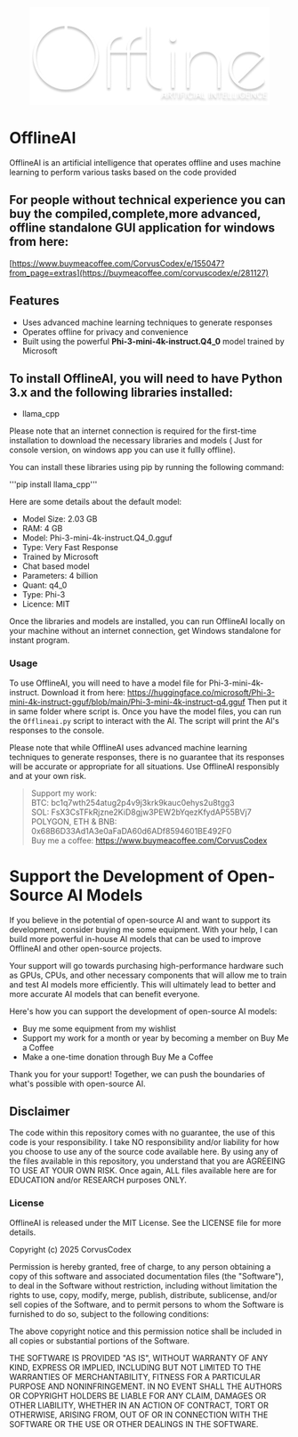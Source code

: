 <p align="center">
  <img src="https://github.com/CorvusCodex/OfflineAI/blob/main/offlineai.png?raw=true">
</p>

# OfflineAI
OfflineAI is an artificial intelligence that operates offline and uses machine learning to perform various tasks based on the code provided


## For people without technical experience you can buy the compiled,complete,more advanced, offline standalone GUI application for windows from here:
[https://www.buymeacoffee.com/CorvusCodex/e/155047?from_page=extras](https://buymeacoffee.com/corvuscodex/e/281127)


## Features
- Uses advanced machine learning techniques to generate responses
- Operates offline for privacy and convenience
- Built using the powerful **Phi-3-mini-4k-instruct.Q4_0** model trained by Microsoft

## To install OfflineAI, you will need to have Python 3.x and the following libraries installed:

- llama_cpp

Please note that an internet connection is required for the first-time installation to download the necessary libraries and models ( Just for console version, on windows app you can use it fullly offline).

You can install these libraries using pip by running the following command:

'''pip install llama_cpp'''


Here are some details about the default model:

- Model Size: 2.03 GB
- RAM: 4 GB
- Model: Phi-3-mini-4k-instruct.Q4_0.gguf
- Type: Very Fast Response
- Trained by Microsoft
- Chat based model
- Parameters: 4 billion
- Quant: q4_0
- Type: Phi-3
- Licence: MIT
  
Once the libraries and models are installed, you can run OfflineAI locally on your machine without an internet connection, get Windows standalone for instant program.

### Usage
To use OfflineAI, you will need to have a model file for Phi-3-mini-4k-instruct. 
Download it from here: https://huggingface.co/microsoft/Phi-3-mini-4k-instruct-gguf/blob/main/Phi-3-mini-4k-instruct-q4.gguf
Then put it in same folder where script is.
Once you have the model files, you can run the `Offlineai.py` script to interact with the AI. The script will print the AI's responses to the console.

Please note that while OfflineAI uses advanced machine learning techniques to generate responses, there is no guarantee that its responses will be accurate or appropriate for all situations. Use OfflineAI responsibly and at your own risk.


>Support my work:<br>
>BTC: bc1q7wth254atug2p4v9j3krk9kauc0ehys2u8tgg3<br>
>SOL: FsX3CsTFkRjzne2KiD8gjw3PEW2bYqezKfydAP55BVj7 <br>
>POLYGON, ETH & BNB: 0x68B6D33Ad1A3e0aFaDA60d6ADf8594601BE492F0<br>
>Buy me a coffee: https://www.buymeacoffee.com/CorvusCodex

# Support the Development of Open-Source AI Models
If you believe in the potential of open-source AI and want to support its development, consider buying me some equipment. With your help, I can build more powerful in-house AI models that can be used to improve OfflineAI and other open-source projects.

Your support will go towards purchasing high-performance hardware such as GPUs, CPUs, and other necessary components that will allow me to train and test AI models more efficiently. This will ultimately lead to better and more accurate AI models that can benefit everyone.

Here's how you can support the development of open-source AI models:

- Buy me some equipment from my wishlist
- Support my work for a month or year by becoming a member on Buy Me a Coffee
- Make a one-time donation through Buy Me a Coffee
  
Thank you for your support! Together, we can push the boundaries of what's possible with open-source AI.

## Disclaimer
The code within this repository comes with no guarantee, the use of this code is your responsibility. I take NO responsibility and/or liability for how you choose to use any of the source code available here. By using any of the files available in this repository, you understand that you are AGREEING TO USE AT YOUR OWN RISK. Once again, ALL files available here are for EDUCATION and/or RESEARCH purposes ONLY.

### License
OfflineAI is released under the MIT License. See the LICENSE file for more details.

Copyright (c) 2025 CorvusCodex

Permission is hereby granted, free of charge, to any person obtaining a copy
of this software and associated documentation files (the "Software"), to deal
in the Software without restriction, including without limitation the rights
to use, copy, modify, merge, publish, distribute, sublicense, and/or sell
copies of the Software, and to permit persons to whom the Software is
furnished to do so, subject to the following conditions:

The above copyright notice and this permission notice shall be included in all
copies or substantial portions of the Software.

THE SOFTWARE IS PROVIDED "AS IS", WITHOUT WARRANTY OF ANY KIND, EXPRESS OR
IMPLIED, INCLUDING BUT NOT LIMITED TO THE WARRANTIES OF MERCHANTABILITY,
FITNESS FOR A PARTICULAR PURPOSE AND NONINFRINGEMENT. IN NO EVENT SHALL THE
AUTHORS OR COPYRIGHT HOLDERS BE LIABLE FOR ANY CLAIM, DAMAGES OR OTHER
LIABILITY, WHETHER IN AN ACTION OF CONTRACT, TORT OR OTHERWISE, ARISING FROM,
OUT OF OR IN CONNECTION WITH THE SOFTWARE OR THE USE OR OTHER DEALINGS IN THE
SOFTWARE.
